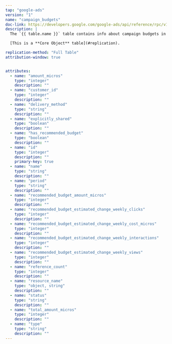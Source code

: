 ```yaml
---
tap: "google-ads"
version: "1"
name: "campaign_budgets"
doc-link: https://developers.google.com/google-ads/api/reference/rpc/v12/CampaignBudgetService
description: |
  The `{{ table.name }}` table contains info about campaign budgets in your Google Ads account.

  [This is a **Core Object** table](#replication).

replication-method: "Full Table"
attribution-window: true


attributes:
  - name: "amount_micros"
    type: "integer"
    description: ""
  - name: "customer_id"
    type: "integer"
    description: ""
  - name: "delivery_method"
    type: "string"
    description: ""
  - name: "explicitly_shared"
    type: "boolean"
    description: ""
  - name: "has_recommended_budget"
    type: "boolean"
    description: ""
  - name: "id"
    type: "integer"
    description: ""
    primary-key: true
  - name: "name"
    type: "string"
    description: ""
  - name: "period"
    type: "string"
    description: ""
  - name: "recommended_budget_amount_micros"
    type: "integer"
    description: ""
  - name: "recommended_budget_estimated_change_weekly_clicks"
    type: "integer"
    description: ""
  - name: "recommended_budget_estimated_change_weekly_cost_micros"
    type: "integer"
    description: ""
  - name: "recommended_budget_estimated_change_weekly_interactions"
    type: "integer"
    description: ""
  - name: "recommended_budget_estimated_change_weekly_views"
    type: "integer"
    description: ""
  - name: "reference_count"
    type: "integer"
    description: ""
  - name: "resource_name"
    type: "object, string"
    description: ""
  - name: "status"
    type: "string"
    description: ""
  - name: "total_amount_micros"
    type: "integer"
    description: ""
  - name: "type"
    type: "string"
    description: ""
---
```

